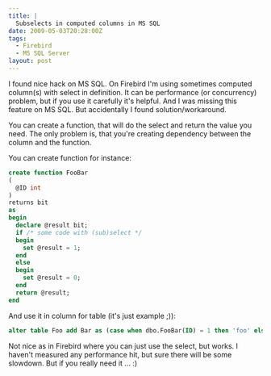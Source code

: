 ```yaml
---
title: |
  Subselects in computed columns in MS SQL
date: 2009-05-03T20:28:00Z
tags:
  - Firebird
  - MS SQL Server
layout: post
---
```

I found nice hack on MS SQL. On Firebird I'm using sometimes computed column(s) with select in definition. It can be performance (or concurrency) problem, but if you use it carefully it's helpful. And I was missing this feature on MS SQL. But accidentally I found solution/workaround.

You can create a function, that will do the select and return the value you need. The only problem is, that you're creating dependency between the column and the function. 

You can create function for instance:

```sql
create function FooBar
(
  @ID int
)
returns bit
as
begin
  declare @result bit;
  if /* some code with (sub)select */
  begin
    set @result = 1;
  end
  else
  begin
    set @result = 0;
  end
  return @result;
end
```

And use it in column for table (it's just example ;)):

```sql
alter table Foo add Bar as (case when dbo.FooBar(ID) = 1 then 'foo' else 'bar' end);
```

Not nice as in Firebird where you can just use the select, but works. I haven't measured any performance hit, but sure there will be some slowdown. But if you really need it ... :)